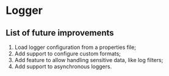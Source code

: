 # Logger

## List of future improvements

1. Load logger configuration from a properties file;
2. Add support to configure custom formats;
3. Add feature to allow handling sensitive data, like log filters;
4. Add support to asynchronous loggers.
